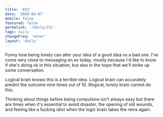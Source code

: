 ```yaml
---
title: '#23'
date: '2020-04-07'
mobile: false
featured: false
permalink: '/daily/23/'
tags: daily
changeFreq: 'never'
layout: 'daily'
---
```


Funny how being lonely can alter your idea of a good idea vs a bad one. I've come very close to messaging en ex today, mostly because I'd like to know if she's doing ok in this situation, but also in the hope that we'll strike up some conversation.

Logical brain knows this is a terrible idea. Logical brain can accurately predict the outcome nine times out of 10. Illogical, lonely brain cannot do this.

Thinking about things before being compulsive isn't always easy but there are times when it's essential to avoid disaster, the opening of old wounds, and feeling like a fucking idiot when the logic brain takes the reins again.
